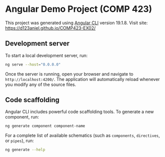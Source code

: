 # Angular Demo Project (COMP 423)

This project was generated using [Angular CLI](https://github.com/angular/angular-cli) version 19.1.8.
Visit site: https://d123aniel.github.io/COMP423-EX02/ 

## Development server

To start a local development server, run:

```bash
ng serve --host="0.0.0.0"
```

Once the server is running, open your browser and navigate to `http://localhost:4200/`. The application will automatically reload whenever you modify any of the source files.

## Code scaffolding

Angular CLI includes powerful code scaffolding tools. To generate a new component, run:

```bash
ng generate component component-name
```

For a complete list of available schematics (such as `components`, `directives`, or `pipes`), run:

```bash
ng generate --help
```
